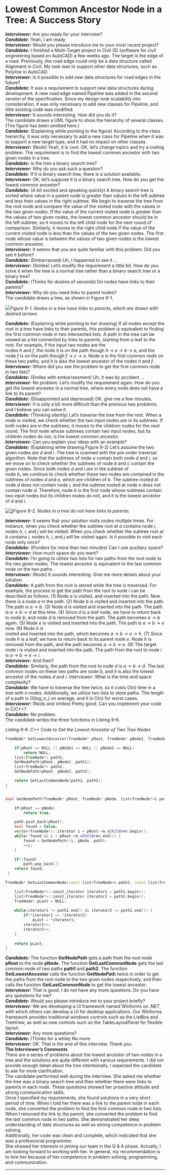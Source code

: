 # Lowest Common Ancestor Node in a Tree: A Success Story

**_Interviewer:_** Are you ready for your interview?  
_**Candidate**:_ Yeah, I am ready.  
**_Interviewer:_** Would you please introduce me to your most recent project?  
**_Candidate:_** I finished a Multi-Target project in Civil 3D (software for civil engineering based on AutoCAD) a few weeks ago. The target is the edge of a road. Previously, the road edge could only be a data structure called Alignment in Civil. My task was to support other data structures, such as Polyline in AutoCAD.  
_**Interviewer:**_ Is it possible to add new data structures for road edges in the future?  
**_Candidate:_** It was a requirement to support new data structures during development. A new road edge named Pipeline was added in the second version of the specification. Since my design took scalability into consideration, it was only necessary to add new classes for Pipeline, and little existing code was modified.  
**_Interviewer:_** It sounds interesting. How did you do it?  
The candidate draws a UML figure to show the hierarchy of several classes. (The figure has been omitted here.)  
_**Candidate:**_ (Explaining while pointing to the figure) According to the class hierarchy, it was only necessary to add a new class for Pipeline when it was to support a new target type, and it had no impact on other classes.  
**_Interviewer:_** (Nods) Yeah, it is cool. OK, let’s change topics and try a coding problem. The requirement is to find the lowest common ancestor with two given nodes in a tree.  
**_Candidate:_** Is the tree a binary search tree?  
**_Interviewer:_** Why do you ask such a question?  
_**Candidate**:_ If it is binary search tree, there is a solution available.  
**_Interviewer:_** OK, let’s suppose it is a binary search tree. How do you get the lowest common ancestor?  
_**Candidate:**_ (A bit excited and speaking quickly) A binary search tree is sorted where value in a parent node is greater than values in the left subtree and less than values in the right subtree. We begin to traverse the tree from the root node and compare the value of the visited node with the values in the two given nodes. If the value of the current visited node is greater than the values of two given nodes, the lowest common ancestor should be in the left subtree, so it moves to the left child node for the next round of comparison. Similarly, it moves to the right child node if the value of the current visited node is less than the values of the two given nodes. The first node whose value is between the values of two given nodes is the lowest common ancestor.  
**_Interviewer:_** It seems that you are quite familiar with this problem. Did you see it before?  
**_Candidate:_** (Embarrassed) Uh, I happened to see it …  
**_Interviewer:_** (Smiles) Let’s modify the requirement a little bit. How do you solve it when the tree is a normal tree rather than a binary search tree or a binary tree?  
**_Candidate:_** (Thinks for dozens of seconds) Do nodes have links to their parents?  
**_Interviewer:_** Why do you need links to parent nodes?  
The candidate draws a tree, as shown in Figure 9-1.

[![](http://sketchingdream.com/blog/wp-content/uploads/2015/10/1.png)](http://sketchingdream.com/blog/wp-content/uploads/2015/10/1.png)_Figure 9-1. Nodes in a tree have links to parents, which are drawn with dashed arrows._

**_Candidate:_** (Explaining while pointing to her drawing) If all nodes except the root in a tree have links to their parents, this problem is equivalent to finding the first common node in two intersected lists. A path in the tree can be viewed as a list connected by links to parents, starting from a leaf to the root. For example, if the input two nodes are the  
nodes _h_ and _f_, the node _h_ is on the path though _h_ → _e_ → _b_ → _a_, and the node _f_ is on the path though _f_ → _c_ → _a_. Node _a_ is the first common node on these two paths, and it is also the lowest ancestor of the nodes _h_ and _f_.  
**_Interviewer:_** Where did you see the problem to get the first common node in two lists?  
**_Candidate:_** (Smiles with embarrassment) Uh, it was by accident …  
**_Interviewer:_** No problem. Let’s modify the requirement again. How do you get the lowest ancestor in a normal tree, where every node does not have a link to its parent?  
_**Candidate:**_ (Disappointed and depressed) OK, give me a few minutes.  
_**Interviewer:**_ It is only a bit more difficult than the previous two problems, and I believe you can solve it.  
**_Candidate:_** (Thinking silently) Let’s traverse the tree from the root. When a node is visited, we check whether the two input nodes are in its subtrees. If both nodes are in the subtrees, it moves to the children nodes for the next round. The first node whose subtrees contain two input nodes, but its children nodes do not, is the lowest common ancestor.  
**_Interviewer:_** Can you explain your ideas with an example?  
**_Candidate:_** (Explaining while drawing Figure 9-2) Let’s assume the two given nodes are _d_ and _i_. The tree is scanned with the pre-order traversal algorithm. Note that the subtrees of node _a_ contain both node _d_ and _i_, so we move on to check whether the subtrees of node _b_ and _c_ contain the given nodes. Since both nodes _d_ and _i_ are in the subtree of  
node _b_, we continue to check whether these two nodes are contained in the subtrees of nodes _d_ and _e_, which are children of _b_. The subtree rooted at node _d_ does not contain node _i_, and the subtree rooted at node _e_ does not contain node _d_. Therefore, node _b_ is the first node whose subtrees contain two input nodes but its children nodes do not, and it is the lowest ancestor of _d_ and _i_.

[![2](http://sketchingdream.com/blog/wp-content/uploads/2015/10/2.jpg)](http://sketchingdream.com/blog/wp-content/uploads/2015/10/2.jpg)_Figure 9-2. Nodes in a tree do not have links to parents._

**_Interviewer:_** It seems that your solution visits nodes multiple times. For instance, when you check whether the subtree root at _a_ contains node _i_, nodes _h_, _i_, and _j_ will be visited. When you check whether the subtree root at _b_ contains _i_, nodes _h_, _i_, and _j_ will be visited again. Is it possible to visit each node only once?  
_**Candidate:**_ (Ponders for more than two minutes) Can I use auxiliary space?  
_**Interviewer:**_ How much space do you want?  
**_Candidate:_** I’m going to utilize two lists for two paths from the root node to the two given nodes. The lowest ancestor is equivalent to the last common node on the two paths.  
**_Interviewer:_** (Nods) It sounds interesting. Give me more details about your solution.  
**_Candidate:_** A path from the root is stored while the tree is traversed. For example, the process to get the path from the root to node _i_ can be described as follows. (1) Node _a_ is visited, and inserted into the path. Now there is a node _a_ in the path. (2) Node _b_ is visited and inserted into the path. The path is _a_ → _b_. (3) Node _d_ is visited and inserted into the path. The path is _a_ → _b_ → _d_ at this time. (4) Since _d_ is a leaf node, we have to return back to node _b_, and node _d_ is removed from the path. The path becomes _a_ → _b_ again. (5) Node _e_ is visited and inserted into the path. The path is _a_ → _b_ → _e_ now. (6) Node _h_ is  
visited and inserted into the path, which becomes _a_ → _b_ → _e_ → _h_. (7) Since node _h_ is a leaf, we have to return back to its parent node _e_. Node _h_ is removed from the path, and the path becomes _a_ → _b_ → _e_. (8) The target node _i_ is visited and inserted into the path. The path from the root to node _i_ is _a_ → _b_ → _e_ → _i_.  
**_Interviewer:_** And then?  
**_Candidate:_** Similarly, the path from the root to node _d_ is _a_ → _b_ → _d_. The last common nodes on these two paths are node _b_, and it is also the lowest ancestor of the nodes _d_ and _i_. _Interviewer:_ What is the time and space complexity?  
**_Candidate:_** We have to traverse the tree twice, so it costs O(_n_) time in a tree with _n_ nodes. Additionally, we utilize two lists to store paths. The length of a path is O(log_n_) on average, and it is O(_n_) for worst cases.  
_**Interviewer:**_ (Nods and smiles) Pretty good. Can you implement your code in C/C++?  
**_Candidate:_** No problem.  
The candidate writes the three functions in Listing 9-6.

_Listing 9-6. C++ Code to Get the Lowest Ancestor of Two Tree Nodes_

```c++
TreeNode* GetLowestAncestor(TreeNode* pRoot, TreeNode* pNode1, TreeNode* pNode2) {

	if(pRoot == NULL || pNode1 == NULL || pNode2 == NULL)
        return NULL;
 	list<TreeNode*> path1;
 	GetNodePath(pRoot, pNode1, path1);
 	list<TreeNode*> path2;
 	GetNodePath(pRoot, pNode2, path2);

 	return GetLastCommonNode(path1, path2);
}


bool GetNodePath(TreeNode* pRoot, TreeNode* pNode, list<TreeNode*>& path) {

	if(pRoot == pNode)
 		return true;

	path.push_back(pRoot);
 	bool found = false;
	vector<TreeNode*>::iterator i = pRoot->m_vChildren.begin();
	while(!found && i < pRoot->m_vChildren.end()) {
		found = GetNodePath(*i, pNode, path);
 		++i;
	}

 	if(!found)
 		path.pop_back();
 	return found;
 }

TreeNode* GetLastCommonNode(const list<TreeNode>& path1, const list<TreeNode>& path2) {

	list<TreeNode*>::const_iterator iterator1 = path1.begin();
 	list<TreeNode*>::const_iterator iterator2 = path2.begin();
 	TreeNode* pLast = NULL;
	
    while(iterator1 != path1.end() && iterator2 != path2.end()) {
		if(*iterator1 == *iterator2)
          	pLast = *iterator1;
 		iterator1++;
 		iterator2++;
	}
    
 	return pLast;
}

```



**_Candidate:_** The function **GetNodePath** gets a path from the root node **pRoot** to the node **pNode**. The function **GetLastCommonNode** gets the last common node of two paths **path1** and **path2**. The function **GetLowestAncestor** calls the function **GetNodePath** twice in order to get the paths from the root node to the two given nodes respectively, and then calls the function **GetLastCommonNode** to get the lowest ancestor.  
**_Interviewer:_** That is good. I do not have any more questions. Do you have any questions for me?  
**_Candidate:_** Would you please introduce me to your project briefly?  
**_Interviewer:_** We are developing a UI framework named Winforms on .NET, with which others can develop a UI for desktop applications. Our Winforms framework provides traditional windows controls such as the ListBox and TreeView, as well as new controls such as the TableLayoutPanel for flexible layout.  
_**Interviewer:**_ Any more questions?  
**_Candidate:_** (Thinks for a while) No more.  
**_Interviewer:_** OK. That is the end of this interview. Thank you.  
**The Interviewer’s Comments**  
There are a series of problems about the lowest ancestor of two nodes in a tree and the solutions are quite different with various requirements. I did not provide enough detail about the tree intentionally. I expected the candidate to ask for more clarification.  
The candidate performed well during the interview. She asked me whether the tree was a binary search tree and then whether there were links to parents in each node. These questions showed her proactive attitude and strong communication skills.  
Once I specified my requirements, she found solutions in a very short period of time. When I told her there was a link to the parent node in each node, she converted the problem to find the first common node in two lists. When I removed the link to the parent, she converted the problem to find the last common node in two paths. She demonstrated her deep understanding of data structures as well as strong competence in problem solving.  
Additionally, her code was clean and complete, which indicated that she was a professional programmer.  
She showed her interests in joining our team in the Q & A phase. Actually, I am looking forward to working with her. In general, my recommendation is to hire her because of her competence in problem solving, programming, and communication.

------